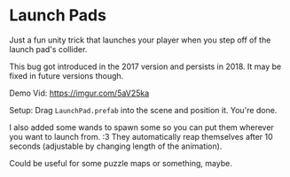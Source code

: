 # Launch Pads
Just a fun unity trick that launches your player when you step off of the launch pad's collider.

This bug got introduced in the 2017 version and persists in 2018.  It may be fixed in future versions though.

Demo Vid: https://imgur.com/5aV25ka

Setup:
  Drag `LaunchPad.prefab` into the scene and position it.  You're done.

I also added some wands to spawn some so you can put them wherever you want to launch from. :3  They automatically reap themselves after 10 seconds (adjustable by changing length of the animation).

Could be useful for some puzzle maps or something, maybe.
